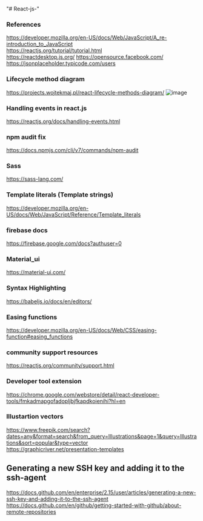 
"# React-js-" 

### References 
https://developer.mozilla.org/en-US/docs/Web/JavaScript/A_re-introduction_to_JavaScript \
https://reactjs.org/tutorial/tutorial.html \
https://reactdesktop.js.org/
https://opensource.facebook.com/
https://jsonplaceholder.typicode.com/users

### Lifecycle method diagram 
https://projects.wojtekmaj.pl/react-lifecycle-methods-diagram/
![image](https://user-images.githubusercontent.com/51263906/116846861-eb284c00-ac06-11eb-9b94-83107706034d.png)


### Handling events in react.js 
https://reactjs.org/docs/handling-events.html

### npm audit fix
https://docs.npmjs.com/cli/v7/commands/npm-audit

### Sass
https://sass-lang.com/

### Template literals (Template strings)
https://developer.mozilla.org/en-US/docs/Web/JavaScript/Reference/Template_literals

### firebase docs
https://firebase.google.com/docs?authuser=0

### Material_ui
https://material-ui.com/

### Syntax Highlighting
https://babeljs.io/docs/en/editors/

### Easing functions
https://developer.mozilla.org/en-US/docs/Web/CSS/easing-function#easing_functions

### community support resources
https://reactjs.org/community/support.html

### Developer tool extension 
https://chrome.google.com/webstore/detail/react-developer-tools/fmkadmapgofadopljbjfkapdkoienihi?hl=en

### Illustartion vectors 
https://www.freepik.com/search?dates=any&format=search&from_query=Illustrations&page=1&query=Illustrations&sort=popular&type=vector \
https://graphicriver.net/presentation-templates
## Generating a new SSH key and adding it to the ssh-agent
https://docs.github.com/en/enterprise/2.15/user/articles/generating-a-new-ssh-key-and-adding-it-to-the-ssh-agent \
https://docs.github.com/en/github/getting-started-with-github/about-remote-repositories





